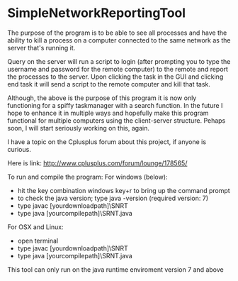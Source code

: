 # SimpleNetworkReportingTool

The purpose of the program is to be able to see all processes and have the ability to kill a process on a computer connected to the same network as the server that's running it. 

Query on the server will run a script to login (after prompting you to type the username and password for the remote computer) to the remote and report the processes to the server. Upon clicking the task in the GUI and clicking end task it will send a script to the remote computer and kill that task.

Although, the above is the purpose of this program it is now only functioning for a spiffy taskmanager with a search function. In the future I hope to enhance it in multiple ways and hopefully make this program functional for multiple computers using the client-server structure. Pehaps soon, I will start seriously working on this, again.

I have a topic on the Cplusplus forum about this project, if anyone is curious.

Here is link: http://www.cplusplus.com/forum/lounge/178565/

To run and compile the program:
For windows (below):
 - hit the key combination windows key+r to bring up the command prompt
 - to check the java version; type java -version (required version: 7)
 - type javac [yourdownloadpath]\SNRT
 - type java [yourcompilepath]\SRNT.java

For OSX and Linux:
 - open terminal
 - type javac [yourdownloadpath]\SNRT
 - type java [yourcompilepath]\SRNT.java

This tool can only run on the java runtime enviroment version 7 and above
